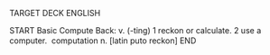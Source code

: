 TARGET DECK
ENGLISH

START
Basic
Compute
Back: v. (-ting) 1 reckon or calculate. 2 use a computer.  computation n. [latin puto reckon]
END
